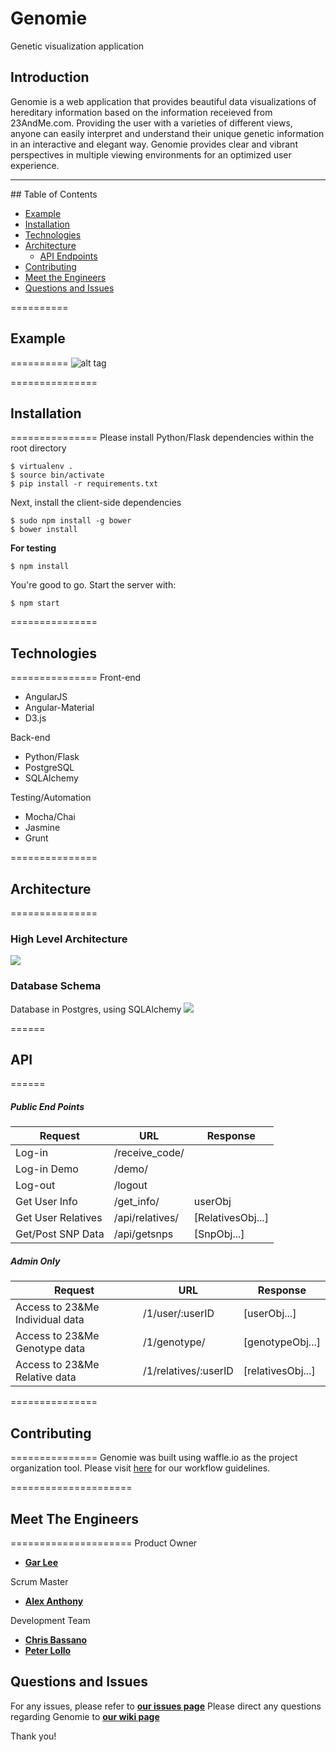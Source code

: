# Genomie
Genetic visualization application

## Introduction 

Genomie is a web application that provides beautiful data visualizations of hereditary information based on the information receieved from 23AndMe.com. Providing the user with a varieties of different views, anyone can easily interpret and understand their unique genetic information in an interactive and elegant way. Genomie provides clear and vibrant perspectives in multiple viewing environments for an optimized user experience. 

<hr>
## Table of Contents

  - [Example](#example)
  - [Installation](#installation)
  - [Technologies](#technologies)
  - [Architecture](#architecture)
  	- [API Endpoints](#api)
  - [Contributing](#contributing)
  - [Meet the Engineers](#meet-the-engineers)
  - [Questions and Issues](#questions-and-issues)

==========
## Example
==========
![alt tag](http://i.imgur.com/cRFWuUj.gifv)

===============
## Installation
===============
Please install Python/Flask dependencies within the root directory
```
$ virtualenv .
$ source bin/activate
$ pip install -r requirements.txt
```

Next, install the client-side dependencies
```
$ sudo npm install -g bower
$ bower install
```
**For testing**
```
$ npm install
```

You're good to go. Start the server with:
```
$ npm start
```

===============
## Technologies
===============
Front-end
- AngularJS 
- Angular-Material
- D3.js

Back-end
- Python/Flask
- PostgreSQL
- SQLAlchemy

Testing/Automation
- Mocha/Chai
- Jasmine
- Grunt

===============
## Architecture
===============
### High Level Architecture
![](http://i64.tinypic.com/2zpp661.png)

### Database Schema
Database in Postgres, using SQLAlchemy
![](http://i68.tinypic.com/23i6plz.jpg)

======
## API
======
##### Public End Points
|Request|URL|Response|
|---|---|---|
|Log-in|/receive_code/|   |
|Log-in Demo|/demo/|   |
|Log-out|/logout|   |
|Get User Info|/get_info/|userObj|
|Get User Relatives|/api/relatives/|[RelativesObj...]|
|Get/Post SNP Data|/api/getsnps|[SnpObj...]|

##### Admin Only
|Request|URL|Response|
|---|---|---|
|Access to 23&Me Individual data|/1/user/:userID|[userObj...]|
|Access to 23&Me Genotype data|/1/genotype/|[genotypeObj...]|
|Access to 23&Me Relative data|/1/relatives/:userID|[relativesObj...]|

===============
## Contributing
===============
Genomie was built using waffle.io as the project organization tool.
Please visit [here](gitflow.md) for our workflow guidelines.

=====================
## Meet The Engineers
=====================
Product Owner 
- [**Gar Lee**](https://github.com/LeeGar)

Scrum Master 
- [**Alex Anthony**](https://github.com/alexanthony813)

Development Team 
- [**Chris Bassano**](https://github.com/christo4b)
- [**Peter Lollo**](https://github.com/Peterlollo)

## Questions and Issues
For any issues, please refer to [**our issues page**](https://github.com/ThunderousFigs/Genomes/issues)
Please direct any questions regarding Genomie to [**our wiki page**](https://github.com/ThunderousFigs/Genomes/wiki)

Thank you!

